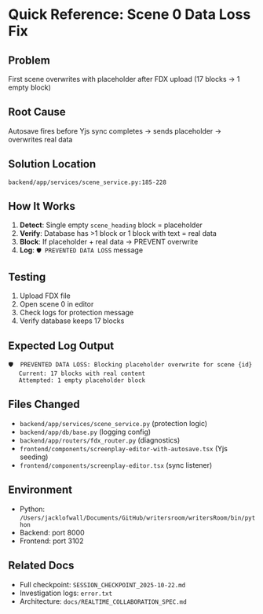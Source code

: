 # Quick Reference: Scene 0 Data Loss Fix

## Problem
First scene overwrites with placeholder after FDX upload (17 blocks → 1 empty block)

## Root Cause
Autosave fires before Yjs sync completes → sends placeholder → overwrites real data

## Solution Location
`backend/app/services/scene_service.py:185-228`

## How It Works
1. **Detect**: Single empty `scene_heading` block = placeholder
2. **Verify**: Database has >1 block or 1 block with text = real data
3. **Block**: If placeholder + real data → PREVENT overwrite
4. **Log**: `🛡️ PREVENTED DATA LOSS` message

## Testing
1. Upload FDX file
2. Open scene 0 in editor
3. Check logs for protection message
4. Verify database keeps 17 blocks

## Expected Log Output
```
🛡️  PREVENTED DATA LOSS: Blocking placeholder overwrite for scene {id}
   Current: 17 blocks with real content
   Attempted: 1 empty placeholder block
```

## Files Changed
- `backend/app/services/scene_service.py` (protection logic)
- `backend/app/db/base.py` (logging config)
- `backend/app/routers/fdx_router.py` (diagnostics)
- `frontend/components/screenplay-editor-with-autosave.tsx` (Yjs seeding)
- `frontend/components/screenplay-editor.tsx` (sync listener)

## Environment
- Python: `/Users/jacklofwall/Documents/GitHub/writersroom/writersRoom/bin/python`
- Backend: port 8000
- Frontend: port 3102

## Related Docs
- Full checkpoint: `SESSION_CHECKPOINT_2025-10-22.md`
- Investigation logs: `error.txt`
- Architecture: `docs/REALTIME_COLLABORATION_SPEC.md`
